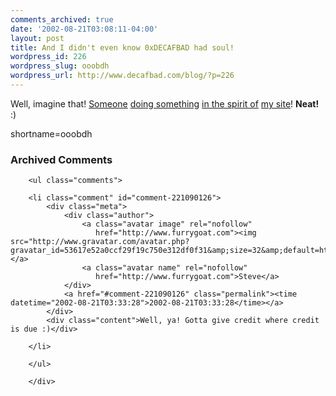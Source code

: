 ```yaml
---
comments_archived: true
date: '2002-08-21T03:08:11-04:00'
layout: post
title: And I didn't even know 0xDECAFBAD had soul!
wordpress_id: 226
wordpress_slug: ooobdh
wordpress_url: http://www.decafbad.com/blog/?p=226
---
```

<p>Well, imagine that!  <a href="http://www.furrygoat.com/">Someone</a> <a href="http://www.furrygoat.com/Misc/Thanks.html">doing something</a> <a href="http://www.decafbad.com/thanks-for-feeding-me.phtml">in the spirit of</a> <a href="http://www.decafbad.com">my site</a>!  <strong>Neat!</strong>  :)</p>
<!--more-->
shortname=ooobdh

<div id="comments" class="comments archived-comments">
            <h3>Archived Comments</h3>
            
        <ul class="comments">
            
        <li class="comment" id="comment-221090126">
            <div class="meta">
                <div class="author">
                    <a class="avatar image" rel="nofollow" 
                       href="http://www.furrygoat.com"><img src="http://www.gravatar.com/avatar.php?gravatar_id=53617e52a0ccf29f19c750e312df0f31&amp;size=32&amp;default=http://mediacdn.disqus.com/1320279820/images/noavatar32.png"/></a>
                    <a class="avatar name" rel="nofollow" 
                       href="http://www.furrygoat.com">Steve</a>
                </div>
                <a href="#comment-221090126" class="permalink"><time datetime="2002-08-21T03:33:28">2002-08-21T03:33:28</time></a>
            </div>
            <div class="content">Well, ya! Gotta give credit where credit is due :)</div>
            
        </li>
    
        </ul>
    
        </div>
    